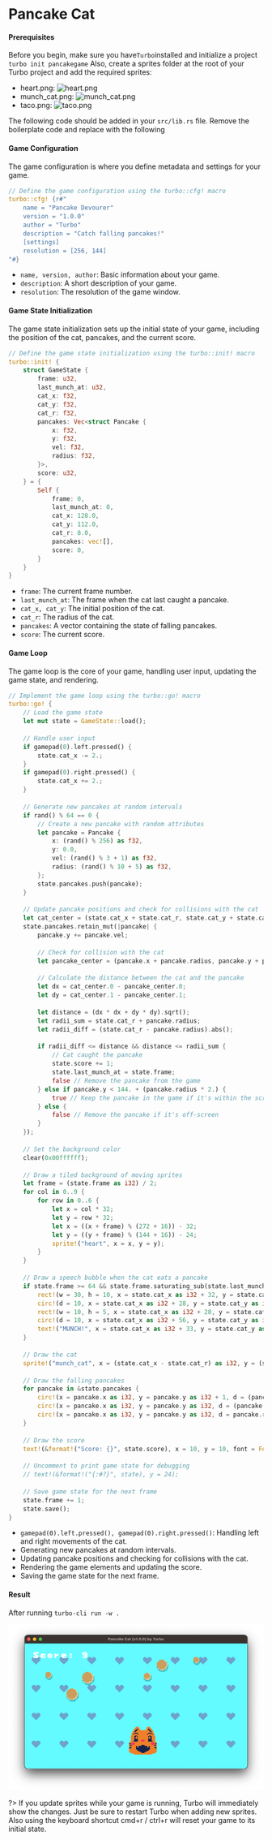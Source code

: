 # Pancake Cat

#### Prerequisites

Before you begin, make sure you have`Turbo`installed and initialize a project `turbo init pancakegame` Also, create a sprites folder at the root of your Turbo project and add the required sprites: 
- heart.png: ![heart.png](src/heart.png)
- munch_cat.png: ![munch_cat.png](src/munch_cat.png)
- taco.png: ![taco.png](src/taco.png)

The following code should be added in your `src/lib.rs` file. Remove the boilerplate code and replace with the following
#### Game Configuration  

The game configuration is where you define metadata and settings for your game.
```rust
// Define the game configuration using the turbo::cfg! macro
turbo::cfg! {r#"
    name = "Pancake Devourer"
    version = "1.0.0"
    author = "Turbo"
    description = "Catch falling pancakes!"
    [settings]
    resolution = [256, 144]
"#} 

```
- `name, version, author`: Basic information about your game.
- `description`: A short description of your game.
- `resolution`: The resolution of the game window.

#### Game State Initialization

The game state initialization sets up the initial state of your game, including the position of the cat, pancakes, and the current score.
```rust
// Define the game state initialization using the turbo::init! macro
turbo::init! {
    struct GameState {
        frame: u32,
        last_munch_at: u32,
        cat_x: f32,
        cat_y: f32,
        cat_r: f32,
        pancakes: Vec<struct Pancake {
            x: f32,
            y: f32,
            vel: f32,
            radius: f32,
        }>,
        score: u32,
    } = {
        Self {
            frame: 0,
            last_munch_at: 0,
            cat_x: 128.0,
            cat_y: 112.0,
            cat_r: 8.0,
            pancakes: vec![],
            score: 0,
        }
    }
}
```
- `frame`: The current frame number.
- `last_munch_at`: The frame when the cat last caught a pancake.
- `cat_x, cat_y`: The initial position of the cat.
- `cat_r`: The radius of the cat.
- `pancakes`: A vector containing the state of falling pancakes.
- `score`: The current score.

#### Game Loop

The game loop is the core of your game, handling user input, updating the game state, and rendering.
```rust
// Implement the game loop using the turbo::go! macro
turbo::go! {
    // Load the game state
    let mut state = GameState::load();

    // Handle user input
    if gamepad(0).left.pressed() {
        state.cat_x -= 2.;
    }
    if gamepad(0).right.pressed() {
        state.cat_x += 2.;
    }

    // Generate new pancakes at random intervals
    if rand() % 64 == 0 {
        // Create a new pancake with random attributes
        let pancake = Pancake {
            x: (rand() % 256) as f32,
            y: 0.0,
            vel: (rand() % 3 + 1) as f32,
            radius: (rand() % 10 + 5) as f32,
        };
        state.pancakes.push(pancake);
    }

    // Update pancake positions and check for collisions with the cat
    let cat_center = (state.cat_x + state.cat_r, state.cat_y + state.cat_r);
    state.pancakes.retain_mut(|pancake| {
        pancake.y += pancake.vel;

        // Check for collision with the cat
        let pancake_center = (pancake.x + pancake.radius, pancake.y + pancake.radius);

        // Calculate the distance between the cat and the pancake
        let dx = cat_center.0 - pancake_center.0;
        let dy = cat_center.1 - pancake_center.1;

        let distance = (dx * dx + dy * dy).sqrt();
        let radii_sum = state.cat_r + pancake.radius;
        let radii_diff = (state.cat_r - pancake.radius).abs();

        if radii_diff <= distance && distance <= radii_sum {
            // Cat caught the pancake
            state.score += 1;
            state.last_munch_at = state.frame;
            false // Remove the pancake from the game
        } else if pancake.y < 144. + (pancake.radius * 2.) {
            true // Keep the pancake in the game if it's within the screen
        } else {
            false // Remove the pancake if it's off-screen
        }
    });

    // Set the background color
    clear(0x00ffffff);

    // Draw a tiled background of moving sprites
    let frame = (state.frame as i32) / 2;
    for col in 0..9 {
        for row in 0..6 {
            let x = col * 32;
            let y = row * 32;
            let x = ((x + frame) % (272 + 16)) - 32;
            let y = ((y + frame) % (144 + 16)) - 24;
            sprite!("heart", x = x, y = y);
        }
    }

    // Draw a speech bubble when the cat eats a pancake
    if state.frame >= 64 && state.frame.saturating_sub(state.last_munch_at) <= 60 {
        rect!(w = 30, h = 10, x = state.cat_x as i32 + 32, y = state.cat_y as i32);
        circ!(d = 10, x = state.cat_x as i32 + 28, y = state.cat_y as i32);
        rect!(w = 10, h = 5, x = state.cat_x as i32 + 28, y = state.cat_y as i32 + 5);
        circ!(d = 10, x = state.cat_x as i32 + 56, y = state.cat_y as i32);
        text!("MUNCH!", x = state.cat_x as i32 + 33, y = state.cat_y as i32 + 3, font = Font::S, color = 0x000000ff);
    }

    // Draw the cat
    sprite!("munch_cat", x = (state.cat_x - state.cat_r) as i32, y = (state.cat_y - 4.) as i32, fps = fps::FAST);

    // Draw the falling pancakes
    for pancake in &state.pancakes {
        circ!(x = pancake.x as i32, y = pancake.y as i32 + 1, d = (pancake.radius + 2.) as u32, fill = 0x000000aa); // Render the pancakes
        circ!(x = pancake.x as i32, y = pancake.y as i32, d = (pancake.radius + 1.) as u32, fill = 0xf4d29cff); // Render the pancakes
        circ!(x = pancake.x as i32, y = pancake.y as i32, d = pancake.radius as u32, fill = 0xdba463ff); // Render the pancakes
    }

    // Draw the score
    text!(&format!("Score: {}", state.score), x = 10, y = 10, font = Font::L, color = 0xffffffff); // Render the score

    // Uncomment to print game state for debugging
    // text!(&format!("{:#?}", state), y = 24);

    // Save game state for the next frame
    state.frame += 1;
    state.save();
}
```

- `gamepad(0).left.pressed(), gamepad(0).right.pressed()`: Handling left and right movements of the cat.
- Generating new pancakes at random intervals.
- Updating pancake positions and checking for collisions with the cat.
- Rendering the game elements and updating the score.
- Saving the game state for the next frame.

#### Result
 After running `turbo-cli run -w .`

![Turbo game window with the text "Hello, world!!!"](screenshot.png)

?>  If you update sprites while your game is running, Turbo will immediately show the changes. Just be sure to restart Turbo when adding new sprites. Also using the keyboard shortcut cmd+r / ctrl+r will reset your game to its initial state.

